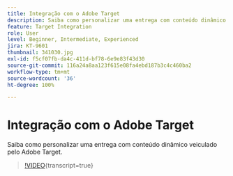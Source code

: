 ```yaml
---
title: Integração com o Adobe Target
description: Saiba como personalizar uma entrega com conteúdo dinâmico veiculado pelo Adobe Target.
feature: Target Integration
role: User
level: Beginner, Intermediate, Experienced
jira: KT-9601
thumbnail: 341030.jpg
exl-id: f5cf07fb-da4c-411d-bf78-6e9e83f43d30
source-git-commit: 116a24a8aa123f615e08fa4ebd187b3c4c460ba2
workflow-type: tm+mt
source-wordcount: '36'
ht-degree: 100%

---
```


# Integração com o Adobe Target

Saiba como personalizar uma entrega com conteúdo dinâmico veiculado pelo Adobe Target.

>[!VIDEO](https://video.tv.adobe.com/v/341030?quality=12&learn=on){transcript=true}
